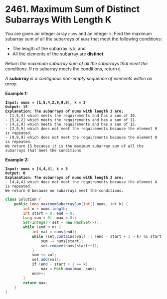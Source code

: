 # 2461. Maximum Sum of Distinct Subarrays With Length K

You are given an integer array `nums` and an integer `k`. Find the maximum subarray sum of all the subarrays of `nums` that meet the following conditions:

* The length of the subarray is `k`, and
* All the elements of the subarray are **distinct**.

Return _the maximum subarray sum of all the subarrays that meet the conditions._ If no subarray meets the conditions, return `0`.

_A **subarray** is a contiguous non-empty sequence of elements within an array._

&#x20;

**Example 1:**

<pre><code><strong>Input: nums = [1,5,4,2,9,9,9], k = 3
</strong><strong>Output: 15
</strong><strong>Explanation: The subarrays of nums with length 3 are:
</strong>- [1,5,4] which meets the requirements and has a sum of 10.
- [5,4,2] which meets the requirements and has a sum of 11.
- [4,2,9] which meets the requirements and has a sum of 15.
- [2,9,9] which does not meet the requirements because the element 9 is repeated.
- [9,9,9] which does not meet the requirements because the element 9 is repeated.
We return 15 because it is the maximum subarray sum of all the subarrays that meet the conditions
</code></pre>

**Example 2:**

<pre><code><strong>Input: nums = [4,4,4], k = 3
</strong><strong>Output: 0
</strong><strong>Explanation: The subarrays of nums with length 3 are:
</strong>- [4,4,4] which does not meet the requirements because the element 4 is repeated.
We return 0 because no subarrays meet the conditions.
</code></pre>

```java
class Solution {
    public long maximumSubarraySum(int[] nums, int k) {
        int n = nums.length;
		int start = 0, end = 0;
		Long sum = 0l, max = 0l;
		Set<Integer> set = new HashSet<>();
		while (end < n) {
			int val = nums[end];
			while (set.contains(val) || (end - start + 1 > k) && start < end) {
				sum -= nums[start];
				set.remove(nums[start++]);
			}
			sum += val;
			set.add(val);
			if (end - start + 1 == k)
				max = Math.max(max, sum);
			end++;
		}
		return max;
    }
}
```
